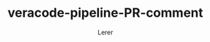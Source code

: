 ---
layout: post
repolink: "https://github.com/Lerer/veracode-pipeline-PR-comment"
title: "veracode-pipeline-PR-comment"
description: "Sends output of Pipeline Scan to a comment on a pull request."
author: "Lerer"
author-link: "https://github.com/Lerer/veracode-pipeline-PR-comment"
content-type: "pipeline_scan_projects"
repo: "github"
repo_title: "veracode-pipeline-PR-comment"
---